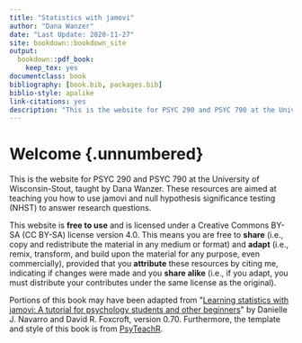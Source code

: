 ```yaml
---
title: "Statistics with jamovi"
author: "Dana Wanzer"
date: "Last Update: 2020-11-27"
site: bookdown::bookdown_site
output:
  bookdown::pdf_book:
    keep_tex: yes
documentclass: book
bibliography: [book.bib, packages.bib]
biblio-style: apalike
link-citations: yes
description: "This is the website for PSYC 290 and PSYC 790 at the University of Wisconsin-Stout, taught by Dana Wanzer."
---
```




# Welcome {.unnumbered}

This is the website for PSYC 290 and PSYC 790 at the University of Wisconsin-Stout, taught by Dana Wanzer. These resources are aimed at teaching you how to use jamovi and null hypothesis significance testing (NHST) to answer research questions.

This website is **free to use** and is licensed under a Creative Commons BY-SA (CC BY-SA) license version 4.0. This means you are free to **share** (i.e., copy and redistribute the material in any medium or format) and **adapt** (i.e., remix, transform, and build upon the material for any purpose, even commercially), provided that you **attribute** these resources by citing me, indicating if changes were made and you **share alike** (i.e., if you adapt, you must distribute your contributes under the same license as the original).

Portions of this book may have been adapted from "[Learning statistics with jamovi: A tutorial for psychology students and other beginners](http://www.learnstatswithjamovi.com)" by Danielle J. Navarro and David R. Foxcroft, version 0.70. Furthermore, the template and style of this book is from [PsyTeachR](https://psyteachr.github.io/book-template/setup.html).
